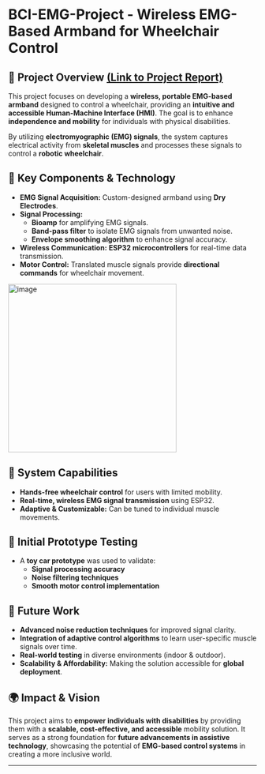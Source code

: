 # BCI-EMG-Project - Wireless EMG-Based Armband for Wheelchair Control  

## 🏥 Project Overview <a href="https://drive.google.com/file/d/1yrmmO3o-nB0ciMY7XeSuRiaIwhBL2Qsh/view?usp=sharing" target="_blank">(Link to Project Report)</a>
This project focuses on developing a **wireless, portable EMG-based armband** designed to control a wheelchair, providing an **intuitive and accessible Human-Machine Interface (HMI)**. The goal is to enhance **independence and mobility** for individuals with physical disabilities.  

By utilizing **electromyographic (EMG) signals**, the system captures electrical activity from **skeletal muscles** and processes these signals to control a **robotic wheelchair**.  

## 🔧 Key Components & Technology  
- **EMG Signal Acquisition:** Custom-designed armband using **Dry Electrodes**.  
- **Signal Processing:**  
  - **Bioamp** for amplifying EMG signals.  
  - **Band-pass filter** to isolate EMG signals from unwanted noise.  
  - **Envelope smoothing algorithm** to enhance signal accuracy.  
- **Wireless Communication:** **ESP32 microcontrollers** for real-time data transmission.  
- **Motor Control:** Translated muscle signals provide **directional commands** for wheelchair movement.  
<img width="341" alt="image" src="https://github.com/user-attachments/assets/de6cd603-c5a8-4f9b-ba6e-f16c89ba65b0" />

## 🎯 System Capabilities  
- **Hands-free wheelchair control** for users with limited mobility.  
- **Real-time, wireless EMG signal transmission** using ESP32.  
- **Adaptive & Customizable:** Can be tuned to individual muscle movements.  

## 🚗 Initial Prototype Testing  
- A **toy car prototype** was used to validate:  
  - **Signal processing accuracy**  
  - **Noise filtering techniques**  
  - **Smooth motor control implementation**  

## 🔬 Future Work  
- **Advanced noise reduction techniques** for improved signal clarity.  
- **Integration of adaptive control algorithms** to learn user-specific muscle signals over time.  
- **Real-world testing** in diverse environments (indoor & outdoor).  
- **Scalability & Affordability:** Making the solution accessible for **global deployment**.  

## 🌍 Impact & Vision  
This project aims to **empower individuals with disabilities** by providing them with a **scalable, cost-effective, and accessible** mobility solution. It serves as a strong foundation for **future advancements in assistive technology**, showcasing the potential of **EMG-based control systems** in creating a more inclusive world.  

---
